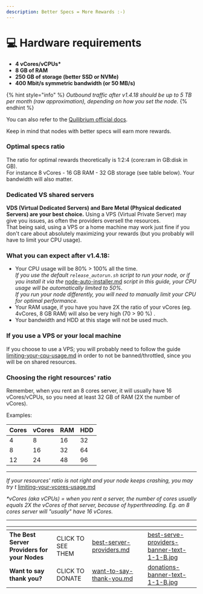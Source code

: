 ```yaml
---
description: Better Specs = More Rewards :-)
---
```


# 💻 Hardware requirements

* **4 vCores/vCPUs\***
* **8 GB of RAM**
* **250 GB of storage (better SSD or NVMe)**
* **400 Mbit/s symmetric bandwidth (or 50 MB/s)**

{% hint style="info" %}
_Outbound traffic after v1.4.18 should be up to 5 TB per month (raw approximation), depending on how you set the node._
{% endhint %}

You can also refer to the [Quilibrium official docs](https://quilibrium.com/docs/noderunning).

Keep in mind that nodes with better specs will earn more rewards.&#x20;

### Optimal specs ratio

The ratio for optimal rewards theoretically is  1:2:4 (core:ram in GB:disk in GB). \
For instance 8 vCores - 16 GB RAM - 32 GB storage (see table below). Your bandwidth will also matter.

### Dedicated VS shared servers

**VDS (Virtual Dedicated Servers) and Bare Metal (Physical dedicated Servers) are your best choice.** Using a VPS (Virtual Private Server) may give you issues, as often the providers oversell the resources.\
That being said, using a VPS or a home machine may work just fine if you don't care about absolutely maximizing your rewards (but you probably will have to limit your CPU usage).



### What you can expect after v1.4.18:

* Your CPU usage will be 80% > 100% all the time.\
  _If you use the default `release_autorun.sh` script to run your node, or if you install it via the_ [node-auto-installer.md](node-auto-installer.md "mention") _script in this guide, your CPU usage will be automatically limited to 50%._\
  _If you run your node differently, you will need to manually limit your CPU for optimal performance._
* Your RAM usage, if you have you have 2X the ratio of your vCores (eg. 4vCores, 8 GB RAM) will also be very high (70 > 90 %) .
* Your bandwidth and HDD at this stage will not be used much.

### If you use a VPS or your local machine

If you choose to use a VPS; you will probably need to follow the guide  [limiting-your-cpu-usage.md](tutorials/managing-your-system-resources/limiting-your-cpu-usage.md "mention") in order to not be banned/throttled, since you will be on shared resources.&#x20;

### Choosing the right resources' ratio

Remember, when you rent an 8 cores server, it will usually have 16 vCores/vCPUs, so you need at least 32 GB of RAM (2X the number of vCores).&#x20;

Examples:

| Cores | vCores | RAM | HDD |
| ----- | ------ | --- | --- |
| 4     | 8      | 16  | 32  |
| 8     | 16     | 32  | 64  |
| 12    | 24     | 48  | 96  |

***

_If your resources' ratio is not right and your node keeps crashing, you may try t_ [limiting-your-vcores-usage.md](tutorials/managing-your-system-resources/limiting-your-vcores-usage.md "mention")

_\*vCores (aka vCPUs) = when you rent a server, the number of cores usually equals 2X the vCores of that server, because of hyperthreading. Eg. an 8 cores server will "usually" have 16 vCores._

***

<table data-card-size="large" data-column-title-hidden data-view="cards" data-full-width="false"><thead><tr><th></th><th></th><th data-hidden data-card-target data-type="content-ref"></th><th data-hidden></th><th data-hidden data-card-cover data-type="files"></th></tr></thead><tbody><tr><td><strong>The Best Server Providers for your Nodes</strong></td><td>CLICK TO SEE THEM</td><td><a href="best-server-providers.md">best-server-providers.md</a></td><td></td><td><a href=".gitbook/assets/best-serve-providers-banner-text-1-1-B.jpg">best-serve-providers-banner-text-1-1-B.jpg</a></td></tr><tr><td><strong>Want to say thank you?</strong></td><td>CLICK TO DONATE</td><td><a href="want-to-say-thank-you.md">want-to-say-thank-you.md</a></td><td></td><td><a href=".gitbook/assets/donations-banner-text-1-1-B.jpg">donations-banner-text-1-1-B.jpg</a></td></tr></tbody></table>
